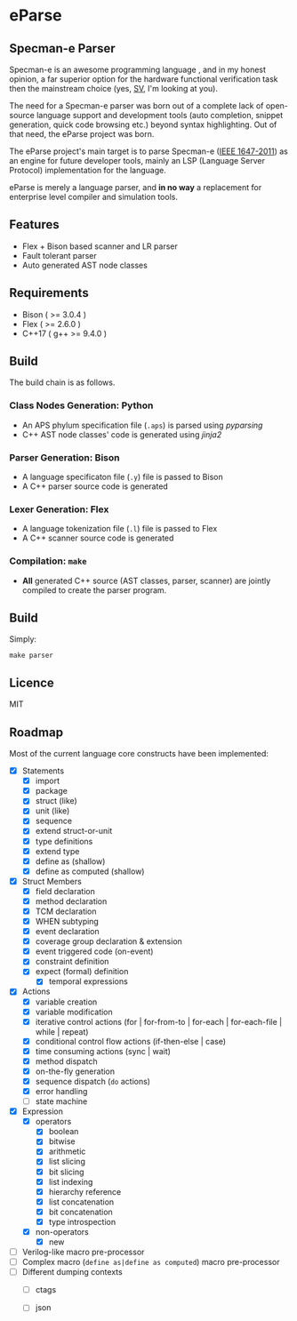 #
# eParse
## Specman-e Parser

Specman-e is an awesome programming language , and in my honest opinion, a far superior option for the hardware functional verification task then the mainstream choice (yes, [SV](https://ieeexplore.ieee.org/document/8299595), I'm looking at you).

The need for a Specman-e parser was born out of a complete lack of open-source language support and development tools (auto completion, snippet generation, quick code browsing etc.) beyond syntax highlighting.
Out of that need, the eParse project was born.

The eParse project's main target is to parse Specman-e ([IEEE 1647-2011](https://ieeexplore.ieee.org/document/6006495)) as an engine for future developer tools, mainly an LSP (Language Server Protocol) implementation for the language.

eParse is merely a language parser, and **in no way** a replacement for enterprise level compiler and simulation tools.


## Features
- Flex + Bison based scanner and LR parser
- Fault tolerant parser 
- Auto generated AST node classes


## Requirements

- Bison ( >= 3.0.4 )
- Flex ( >= 2.6.0 )
- C++17 ( g++ >= 9.4.0 ) 
 
## Build
The build chain is as follows.

### Class Nodes Generation: Python

- An APS phylum specification file (`.aps`) is parsed using *pyparsing*
- C++ AST node classes' code is generated using *jinja2*

### Parser Generation: Bison
- A language specificaton file (`.y`) file is passed to Bison
- A C++ parser source code is generated

### Lexer Generation: Flex
- A language tokenization file (`.l`) file is passed to Flex
- A C++ scanner source code is generated

### Compilation: `make`
- **All** generated C++ source (AST classes, parser, scanner) are jointly compiled to create the parser program.

## Build
Simply:

`make parser`

## Licence
MIT

## Roadmap
Most of the current language core constructs have been implemented:
- [x] Statements
    - [x] import
    - [x] package
    - [x] struct (like)
    - [x] unit (like)
    - [x] sequence
    - [x] extend struct-or-unit
    - [x] type definitions
    - [x] extend type
    - [x] define as (shallow)
    - [x] define as computed (shallow)

- [x] Struct Members
    - [x] field declaration
    - [x] method declaration
    - [x] TCM declaration
    - [x] WHEN subtyping
    - [x] event declaration
    - [x] coverage group declaration & extension
    - [x] event triggered code (on-event)
    - [x] constraint definition
    - [x] expect (formal) definition
        - [x] temporal expressions

- [x] Actions
    - [x] variable creation
    - [x] variable modification
    - [x] iterative control actions (for | for-from-to | for-each | for-each-file | while | repeat)
    - [x] conditional control flow actions (if-then-else | case)
    - [x] time consuming actions (sync | wait)
    - [x] method dispatch 
    - [x] on-the-fly generation 
    - [x] sequence dispatch (`do` actions)
    - [x] error handling 
    - [ ] state machine

- [x] Expression
    - [x] operators
        - [x] boolean 
        - [x] bitwise
        - [x] arithmetic
        - [x] list slicing
        - [x] bit slicing
        - [x] list indexing
        - [x] hierarchy reference
        - [x] list concatenation
        - [x] bit concatenation
        - [x] type introspection
    
    - [x] non-operators
        - [x] new
- [ ] Verilog-like macro pre-processor
- [ ] Complex macro (`define as|define as computed`) macro pre-processor
- [ ] Different dumping contexts
    - [ ] ctags
    - [ ] json


